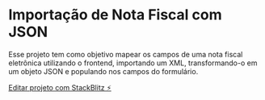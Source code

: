 # Importação de Nota Fiscal com JSON

Esse projeto tem como objetivo mapear os campos de uma nota fiscal eletrônica utilizando o frontend,
importando um XML, transformando-o em um objeto JSON e populando nos campos do formulário.

[Editar projeto com StackBlitz ⚡️](https://stackblitz.com/edit/angular-xml-nfe-andersonjuniorworks)
